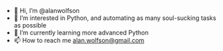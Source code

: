 - 👋 Hi, I’m @alanwolfson
- 👀 I’m interested in Python, and automating as many soul-sucking tasks as possible
- 🌱 I’m currently learning more advanced Python
- 📫 How to reach me alan.wolfson@gmail.com

<!---
alanwolfson/alanwolfson is a ✨ special ✨ repository because its `README.md` (this file) appears on your GitHub profile.
You can click the Preview link to take a look at your changes.
--->
